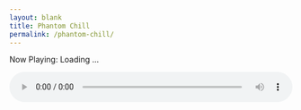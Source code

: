 ```yaml
---
layout: blank
title: Phantom Chill
permalink: /phantom-chill/
---
```

<p>Now Playing: <span class="cc_streaminfo" data-type="song" data-username="phantommedia" data-mount="/lofi">Loading ...</span></p>
    
<div><audio style="width:100%" controls=""><source src="https://phantommedia.radioca.st/lofi" preload=""></audio></div>

<script language="javascript" type="text/javascript" src="https://nebula.shoutca.st:2199/system/streaminfo.js"></script>